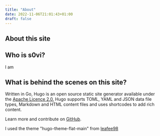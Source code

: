 ```yaml
---
title: "About"
date: 2022-11-06T21:01:43+01:00
draft: false
---
```


## About this site



## Who is s0vi?

I am 

## What is behind the scenes on this site?

Written in Go, Hugo is an open source static site generator available under the [Apache Licence 2.0.](https://github.com/gohugoio/hugo/blob/master/LICENSE) Hugo supports TOML, YAML and JSON data file types, Markdown and HTML content files and uses shortcodes to add rich content.

Learn more and contribute on [GitHub](https://github.com/gohugoio).

I used the theme "hugo-theme-flat-main" from [leafee98](https://github.com/leafee98/hugo-theme-flat)